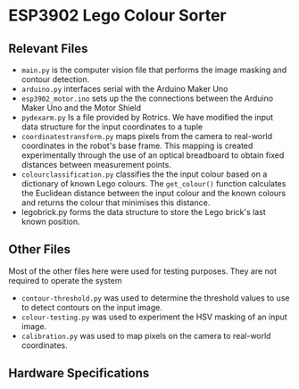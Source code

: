 # ESP3902 Lego Colour Sorter

## Relevant Files
* <code>main.py</code> is the computer vision file that performs the image masking and contour detection.
* <code>arduino.py</code> interfaces serial with the Arduino Maker Uno
* <code>esp3902_motor.ino</code> sets up the the connections between the Arduino Maker Uno and the Motor Shield
* <code>pydexarm.py</code> Is a file provided by Rotrics. We have modified the input data structure for the input coordinates to a tuple
* <code>coordinatestransform.py</code> maps pixels from the camera to real-world coordinates in the robot's base frame. This mapping is created experimentally through the use of an optical breadboard to obtain fixed distances between measurement points. 
* <code>colourclassification.py</code> classifies the the input colour based on a dictionary of known Lego colours. The <code>get_colour()</code> function calculates the Euclidean distance between the input colour and the known colours and returns the colour that minimises this distance.
* </code>legobrick.py</code> forms the data structure to store the Lego brick's last known position.

## Other Files
Most of the other files here were used for testing purposes. They are not required to operate the system
* <code>contour-threshold.py</code> was used to determine the threshold values to use to detect contours on the input image.
* <code>colour-testing.py</code> was used to experiment the HSV masking of an input image.
* <code>calibration.py</code> was used to map pixels on the camera to real-world coordinates.

## Hardware Specifications
